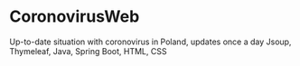 # CoronovirusWeb
Up-to-date situation with coronovirus in Poland, updates once a day
Jsoup, Thymeleaf, Java, Spring Boot, HTML, CSS
